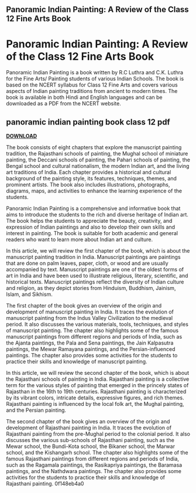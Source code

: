 ## Panoramic Indian Painting: A Review of the Class 12 Fine Arts Book

  
# Panoramic Indian Painting: A Review of the Class 12 Fine Arts Book
 
Panoramic Indian Painting is a book written by R.C Luthra and C.K. Luthra for the Fine Arts/ Painting students of various Indian Schools. The book is based on the NCERT syllabus for Class 12 Fine Arts and covers various aspects of Indian painting traditions from ancient to modern times. The book is available in both Hindi and English languages and can be downloaded as a PDF from the NCERT website.
 
## panoramic indian painting book class 12 pdf


[**DOWNLOAD**](https://www.google.com/url?q=https%3A%2F%2Fbytlly.com%2F2tLv5Z&sa=D&sntz=1&usg=AOvVaw02fY1U3DLRU1uF2QP0te7w)

 
The book consists of eight chapters that explore the manuscript painting tradition, the Rajasthani schools of painting, the Mughal school of miniature painting, the Deccani schools of painting, the Pahari schools of painting, the Bengal school and cultural nationalism, the modern Indian art, and the living art traditions of India. Each chapter provides a historical and cultural background of the painting style, its features, techniques, themes, and prominent artists. The book also includes illustrations, photographs, diagrams, maps, and activities to enhance the learning experience of the students.
 
Panoramic Indian Painting is a comprehensive and informative book that aims to introduce the students to the rich and diverse heritage of Indian art. The book helps the students to appreciate the beauty, creativity, and expression of Indian paintings and also to develop their own skills and interest in painting. The book is suitable for both academic and general readers who want to learn more about Indian art and culture.
  
In this article, we will review the first chapter of the book, which is about the manuscript painting tradition in India. Manuscript paintings are paintings that are done on palm leaves, paper, cloth, or wood and are usually accompanied by text. Manuscript paintings are one of the oldest forms of art in India and have been used to illustrate religious, literary, scientific, and historical texts. Manuscript paintings reflect the diversity of Indian culture and religion, as they depict stories from Hinduism, Buddhism, Jainism, Islam, and Sikhism.
 
The first chapter of the book gives an overview of the origin and development of manuscript painting in India. It traces the evolution of manuscript painting from the Indus Valley Civilization to the medieval period. It also discusses the various materials, tools, techniques, and styles of manuscript painting. The chapter also highlights some of the famous manuscript paintings from different regions and periods of India, such as the Ajanta paintings, the Pala and Sena paintings, the Jain Kalpasutra paintings, the Mewar Ramayana paintings, and the Persian-influenced paintings. The chapter also provides some activities for the students to practice their skills and knowledge of manuscript painting.
  
In this article, we will review the second chapter of the book, which is about the Rajasthani schools of painting in India. Rajasthani painting is a collective term for the various styles of painting that emerged in the princely states of Rajasthan in the 16th to 19th centuries. Rajasthani painting is characterized by its vibrant colors, intricate details, expressive figures, and rich themes. Rajasthani painting is influenced by the local folk art, the Mughal painting, and the Persian painting.
 
The second chapter of the book gives an overview of the origin and development of Rajasthani painting in India. It traces the evolution of Rajasthani painting from the pre-Mughal period to the colonial period. It also discusses the various sub-schools of Rajasthani painting, such as the Mewar school, the Bundi-Kota school, the Bikaner school, the Marwar school, and the Kishangarh school. The chapter also highlights some of the famous Rajasthani paintings from different regions and periods of India, such as the Ragamala paintings, the Rasikapriya paintings, the Baramasa paintings, and the Nathdwara paintings. The chapter also provides some activities for the students to practice their skills and knowledge of Rajasthani painting.
 0f148eb4a0
